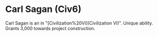 # Carl Sagan (Civ6)

Carl Sagan is an in "[Civilization%20VI](Civilization VI)".
Unique ability.
Grants 3,000 towards project construction.